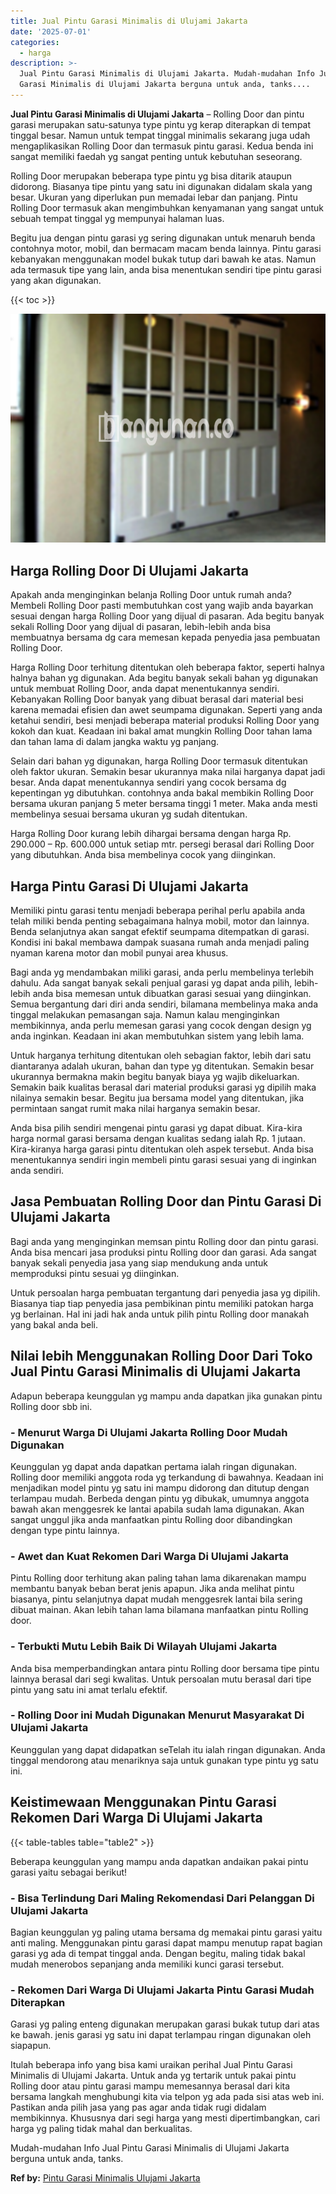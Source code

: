 ```yaml
---
title: Jual Pintu Garasi Minimalis di Ulujami Jakarta
date: '2025-07-01'
categories:
  - harga
description: >-
  Jual Pintu Garasi Minimalis di Ulujami Jakarta. Mudah-mudahan Info Jual Pintu
  Garasi Minimalis di Ulujami Jakarta berguna untuk anda, tanks....
---
```


**Jual Pintu Garasi Minimalis di Ulujami Jakarta** – Rolling Door dan pintu garasi merupakan satu-satunya type pintu yg kerap diterapkan di tempat tinggal besar. Namun untuk tempat tinggal minimalis sekarang juga udah mengaplikasikan Rolling Door dan termasuk pintu garasi. Kedua benda ini sangat memiliki faedah yg sangat penting untuk kebutuhan seseorang.

Rolling Door merupakan beberapa type pintu yg bisa ditarik ataupun didorong. Biasanya tipe pintu yang satu ini digunakan didalam skala yang besar. Ukuran yang diperlukan pun memadai lebar dan panjang. Pintu Rolling Door termasuk akan mengimbuhkan kenyamanan yang sangat untuk sebuah tempat tinggal yg mempunyai halaman luas.

Begitu jua dengan pintu garasi yg sering digunakan untuk menaruh benda contohnya motor, mobil, dan bermacam macam benda lainnya. Pintu garasi kebanyakan menggunakan model bukak tutup dari bawah ke atas. Namun ada termasuk tipe yang lain, anda bisa menentukan sendiri tipe pintu garasi yang akan digunakan.

{{< toc >}}

![Jual Pintu Garasi Minimalis di Ulujami Jakarta](/images/pintu-garasi-66.png)

## Harga Rolling Door Di Ulujami Jakarta

Apakah anda menginginkan belanja Rolling Door untuk rumah anda? Membeli Rolling Door pasti membutuhkan cost yang wajib anda bayarkan sesuai dengan harga Rolling Door yang dijual di pasaran. Ada begitu banyak sekali Rolling Door yang dijual di pasaran, lebih-lebih anda bisa membuatnya bersama dg cara memesan kepada penyedia jasa pembuatan Rolling Door.

Harga Rolling Door terhitung ditentukan oleh beberapa faktor, seperti halnya halnya bahan yg digunakan. Ada begitu banyak sekali bahan yg digunakan untuk membuat Rolling Door, anda dapat menentukannya sendiri. Kebanyakan Rolling Door banyak yang dibuat berasal dari material besi karena memadai efisien dan awet seumpama digunakan. Seperti yang anda ketahui sendiri, besi menjadi beberapa material produksi Rolling Door yang kokoh dan kuat. Keadaan ini bakal amat mungkin Rolling Door tahan lama dan tahan lama di dalam jangka waktu yg panjang.

Selain dari bahan yg digunakan, harga Rolling Door termasuk ditentukan oleh faktor ukuran. Semakin besar ukurannya maka nilai harganya dapat jadi besar. Anda dapat menentukannya sendiri yang cocok bersama dg kepentingan yg dibutuhkan. contohnya anda bakal membikin Rolling Door bersama ukuran panjang 5 meter bersama tinggi 1 meter. Maka anda mesti membelinya sesuai bersama ukuran yg sudah ditentukan.

Harga Rolling Door kurang lebih dihargai bersama dengan harga Rp. 290.000 – Rp. 600.000 untuk setiap mtr. persegi berasal dari Rolling Door yang dibutuhkan. Anda bisa membelinya cocok yang diinginkan.

## Harga Pintu Garasi Di Ulujami Jakarta

Memiliki pintu garasi tentu menjadi beberapa perihal perlu apabila anda telah miliki benda penting sebagaimana halnya mobil, motor dan lainnya. Benda selanjutnya akan sangat efektif seumpama ditempatkan di garasi. Kondisi ini bakal membawa dampak suasana rumah anda menjadi paling nyaman karena motor dan mobil punyai area khusus.

Bagi anda yg mendambakan miliki garasi, anda perlu membelinya terlebih dahulu. Ada sangat banyak sekali penjual garasi yg dapat anda pilih, lebih-lebih anda bisa memesan untuk dibuatkan garasi sesuai yang diinginkan. Semua bergantung dari diri anda sendiri, bilamana membelinya maka anda tinggal melakukan pemasangan saja. Namun kalau menginginkan membikinnya, anda perlu memesan garasi yang cocok dengan design yg anda inginkan. Keadaan ini akan membutuhkan sistem yang lebih lama.

Untuk harganya terhitung ditentukan oleh sebagian faktor, lebih dari satu diantaranya adalah ukuran, bahan dan type yg ditentukan. Semakin besar ukurannya bermakna makin begitu banyak biaya yg wajib dikeluarkan. Semakin baik kualitas berasal dari material produksi garasi yg dipilih maka nilainya semakin besar. Begitu jua bersama model yang ditentukan, jika permintaan sangat rumit maka nilai harganya semakin besar.

Anda bisa pilih sendiri mengenai pintu garasi yg dapat dibuat. Kira-kira harga normal garasi bersama dengan kualitas sedang ialah Rp. 1 jutaan. Kira-kiranya harga garasi pintu ditentukan oleh aspek tersebut. Anda bisa menentukannya sendiri ingin membeli pintu garasi sesuai yang di inginkan anda sendiri.

## Jasa Pembuatan Rolling Door dan Pintu Garasi Di Ulujami Jakarta

Bagi anda yang menginginkan memsan pintu Rolling door dan pintu garasi. Anda bisa mencari jasa produksi pintu Rolling door dan garasi. Ada sangat banyak sekali penyedia jasa yang siap mendukung anda untuk memproduksi pintu sesuai yg diinginkan.

Untuk persoalan harga pembuatan tergantung dari penyedia jasa yg dipilih. Biasanya tiap tiap penyedia jasa pembikinan pintu memiliki patokan harga yg berlainan. Hal ini jadi hak anda untuk pilih pintu Rolling door manakah yang bakal anda beli.

## Nilai lebih Menggunakan Rolling Door Dari Toko Jual Pintu Garasi Minimalis di Ulujami Jakarta

Adapun beberapa keunggulan yg mampu anda dapatkan jika gunakan pintu Rolling door sbb ini.

### \- Menurut Warga Di Ulujami Jakarta Rolling Door Mudah Digunakan

Keunggulan yg dapat anda dapatkan pertama ialah ringan digunakan. Rolling door memiliki anggota roda yg terkandung di bawahnya. Keadaan ini menjadikan model pintu yg satu ini mampu didorong dan ditutup dengan terlampau mudah. Berbeda dengan pintu yg dibukak, umumnya anggota bawah akan menggesrek ke lantai apabila sudah lama digunakan. Akan sangat unggul jika anda manfaatkan pintu Rolling door dibandingkan dengan type pintu lainnya.

### \- Awet dan Kuat Rekomen Dari Warga Di Ulujami Jakarta

Pintu Rolling door terhitung akan paling tahan lama dikarenakan mampu membantu banyak beban berat jenis apapun. Jika anda melihat pintu biasanya, pintu selanjutnya dapat mudah menggesrek lantai bila sering dibuat mainan. Akan lebih tahan lama bilamana manfaatkan pintu Rolling door.

### \- Terbukti Mutu Lebih Baik Di Wilayah Ulujami Jakarta

Anda bisa memperbandingkan antara pintu Rolling door bersama tipe pintu lainnya berasal dari segi kwalitas. Untuk persoalan mutu berasal dari tipe pintu yang satu ini amat terlalu efektif.

### \- Rolling Door ini Mudah Digunakan Menurut Masyarakat Di Ulujami Jakarta

Keunggulan yang dapat didapatkan seTelah itu ialah ringan digunakan. Anda tinggal mendorong atau menariknya saja untuk gunakan type pintu yg satu ini.

## Keistimewaan Menggunakan Pintu Garasi Rekomen Dari Warga Di Ulujami Jakarta

{{< table-tables table="table2" >}}

Beberapa keunggulan yang mampu anda dapatkan andaikan pakai pintu garasi yaitu sebagai berikut!

### \- Bisa Terlindung Dari Maling Rekomendasi Dari Pelanggan Di Ulujami Jakarta

Bagian keunggulan yg paling utama bersama dg memakai pintu garasi yaitu anti maling. Menggunakan pintu garasi dapat mampu menutup rapat bagian garasi yg ada di tempat tinggal anda. Dengan begitu, maling tidak bakal mudah menerobos sepanjang anda memiliki kunci garasi tersebut.

### \- Rekomen Dari Warga Di Ulujami Jakarta Pintu Garasi Mudah Diterapkan

Garasi yg paling enteng digunakan merupakan garasi bukak tutup dari atas ke bawah. jenis garasi yg satu ini dapat terlampau ringan digunakan oleh siapapun.

Itulah beberapa info yang bisa kami uraikan perihal Jual Pintu Garasi Minimalis di Ulujami Jakarta. Untuk anda yg tertarik untuk pakai pintu Rolling door atau pintu garasi mampu memesannya berasal dari kita bersama langkah menghubungi kita via telpon yg ada pada sisi atas web ini. Pastikan anda pilih jasa yang pas agar anda tidak rugi didalam membikinnya. Khususnya dari segi harga yang mesti dipertimbangkan, cari harga yg paling tidak mahal dan berkualitas.

Mudah-mudahan Info Jual Pintu Garasi Minimalis di Ulujami Jakarta berguna untuk anda, tanks.

**Ref by:** [Pintu Garasi Minimalis Ulujami Jakarta](https://id.wikipedia.org/wiki/Pintu)
